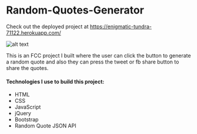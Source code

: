 # Random-Quotes-Generator

Check out the deployed project at https://enigmatic-tundra-71122.herokuapp.com/

![alt text](https://i.imgur.com/9kz95EV.jpg "Random Quote")

This is an FCC project I built where the user can click the button to generate a random quote and also they can press the tweet or fb share button to share the quotes.

#### Technologies I use to build this project:
* HTML
* CSS
* JavaScript
* jQuery
* Bootstrap
* Random Quote JSON API
